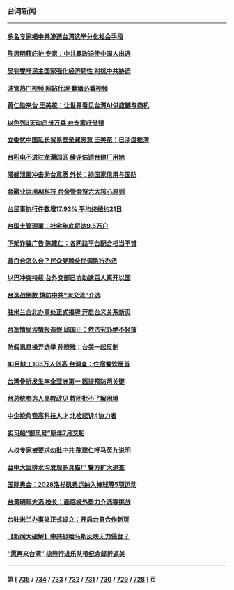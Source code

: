 ### 台湾新闻
---
#### [多名专家揭中共渗透台湾选举分化社会手段](../../pages/ncid1349361/n14097236.md?10181245) 
#### [陈思明获庇护 专家：中共暴政迫使中国人出逃](../../pages/ncid1349361/n14096977.md?10181245) 
#### [吴钊燮吁民主国家强化经济韧性 对抗中共胁迫](../../pages/ncid1349361/n14097238.md?10181245) 
#### [油管热门视频 网站代理 翻墙必看视频](http://138.2.39.72:81/youtube.html?epic-marker?10181245)
#### [黄仁勋来台 王美花：让世界看见台湾AI供应链与商机](../../pages/ncid1349361/n14097230.md?10181245) 
#### [以色列3天动员卅万兵 台专家吁借镜](../../pages/ncid1349361/n14097224.md?10181245) 
#### [立委忧中国延长贸易壁垒藏恶意 王美花：已沙盘推演](../../pages/ncid1349361/n14097231.md?10181245) 
#### [台积电不进驻龙潭园区 续评估适合建厂用地](../../pages/ncid1349361/n14097222.md?10181245) 
#### [潜舰泄密冲击助台意愿 外长：损国家信用与国防](../../pages/ncid1349361/n14097217.md?10181245) 
#### [金融业运用AI科技 台金管会祭六大核心原则](../../pages/ncid1349361/n14097197.md?10181245) 
#### [台民事执行件数增17.93% 平均终结约21日](../../pages/ncid1349361/n14097198.md?10181245) 
#### [台国土管理署：社宅年底将达9.5万户](../../pages/ncid1349361/n14097173.md?10181245) 
#### [下架诈骗广告 陈建仁：各网路平台配合相当不错](../../pages/ncid1349361/n14097178.md?10181245) 
#### [蓝白合怎么合？民众党抛全民调执行办法](../../pages/ncid1349361/n14097180.md?10181245) 
#### [以巴冲突持续 台外交部已协助逾百人离开以国](../../pages/ncid1349361/n14097137.md?10181245) 
#### [台选战倒数 慎防中共“大交流”介选](../../pages/ncid1349361/n14097148.md?10181245) 
#### [驻米兰台北办事处正式揭牌 开启台义关系新页](../../pages/ncid1349361/n14097135.md?10181245) 
#### [台军情局涉情报造假 邱国正：依法究办绝不轻放](../../pages/ncid1349361/n14097131.md?10181245) 
#### [防假讯息操弄选举 孙晓雅：台美一起反制](../../pages/ncid1349361/n14097127.md?10181245) 
#### [10月缺工108万人创高 台调查：住宿餐饮居首](../../pages/ncid1349361/n14097125.md?10181245) 
#### [台湾骨折发生率全亚洲第一 医提预防两关键](../../pages/ncid1349361/n14097054.md?10181245) 
#### [台总统参选人高教政见 教团批不了解困境](../../pages/ncid1349361/n14097047.md?10181245) 
#### [中企挖角我高科技人才 北检起诉4协力者](../../pages/ncid1349361/n14097001.md?10181245) 
#### [实习船“御风号”明年7月交船](../../pages/ncid1349361/n14097002.md?10181245) 
#### [人权专家被要求勿批中共 陈建仁吁马英九说明](../../pages/ncid1349361/n14096922.md?10181245) 
#### [台中大里排水沟发现多具猫尸 警方扩大追查](../../pages/ncid1349361/n14097058.md?10181245) 
#### [国际奥会：2028洛杉矶奥运纳入棒球等5项运动](../../pages/ncid1349361/n14097035.md?10181245) 
#### [台湾明年大选 检长：面临境外势力介选等挑战](../../pages/ncid1349361/n14096810.md?10181245) 
#### [台驻米兰办事处正式设立：开启台意合作新页](../../pages/ncid1349361/n14096786.md?10181245) 
#### [【新闻大破解】中共挺哈马斯反映无力侵台？](../../pages/ncid1349361/n14096651.md?10181245) 
#### [“愿再来台湾” 棕熊行进乐队带纪念邮折返美](../../pages/ncid1349361/n14096394.md?10181245) 

---
#### 第 [ [735](./735.md?10181245) / [734](./734.md?10181245) / [733](./733.md?10181245) / [732](./732.md?10181245) / [731](./731.md?10181245) / [730](./730.md?10181245) / [729](./729.md?10181245) / [728](./728.md?10181245) ] 页

